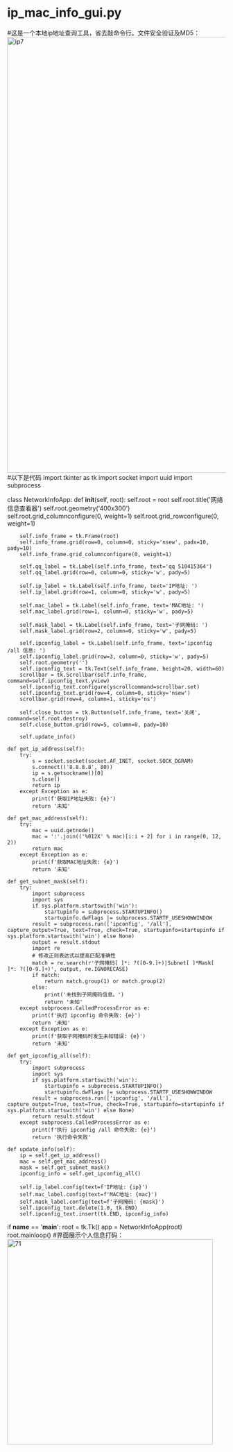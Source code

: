 # ip_mac_info_gui.py
#这是一个本地ip地址查询工具，省去敲命令行。文件安全验证及MD5：
<img width="1006" alt="ip7" src="https://github.com/user-attachments/assets/a6fa18a0-b78c-4352-9a77-ef824d303517" />
#以下是代码
import tkinter as tk
import socket
import uuid
import subprocess


class NetworkInfoApp:
    def __init__(self, root):
        self.root = root
        self.root.title('网络信息查看器')
        self.root.geometry('400x300')
        self.root.grid_columnconfigure(0, weight=1)
        self.root.grid_rowconfigure(0, weight=1)

        self.info_frame = tk.Frame(root)
        self.info_frame.grid(row=0, column=0, sticky='nsew', padx=10, pady=10)
        self.info_frame.grid_columnconfigure(0, weight=1)

        self.qq_label = tk.Label(self.info_frame, text='qq 510415364')
        self.qq_label.grid(row=0, column=0, sticky='w', pady=5)

        self.ip_label = tk.Label(self.info_frame, text='IP地址: ')
        self.ip_label.grid(row=1, column=0, sticky='w', pady=5)

        self.mac_label = tk.Label(self.info_frame, text='MAC地址: ')
        self.mac_label.grid(row=1, column=0, sticky='w', pady=5)

        self.mask_label = tk.Label(self.info_frame, text='子网掩码: ')
        self.mask_label.grid(row=2, column=0, sticky='w', pady=5)

        self.ipconfig_label = tk.Label(self.info_frame, text='ipconfig /all 信息: ')
        self.ipconfig_label.grid(row=3, column=0, sticky='w', pady=5)
        self.root.geometry('')
        self.ipconfig_text = tk.Text(self.info_frame, height=20, width=60)
        scrollbar = tk.Scrollbar(self.info_frame, command=self.ipconfig_text.yview)
        self.ipconfig_text.configure(yscrollcommand=scrollbar.set)
        self.ipconfig_text.grid(row=4, column=0, sticky='nsew')
        scrollbar.grid(row=4, column=1, sticky='ns')

        self.close_button = tk.Button(self.info_frame, text='关闭', command=self.root.destroy)
        self.close_button.grid(row=5, column=0, pady=10)

        self.update_info()

    def get_ip_address(self):
        try:
            s = socket.socket(socket.AF_INET, socket.SOCK_DGRAM)
            s.connect(('8.8.8.8', 80))
            ip = s.getsockname()[0]
            s.close()
            return ip
        except Exception as e:
            print(f'获取IP地址失败: {e}')
            return '未知'

    def get_mac_address(self):
        try:
            mac = uuid.getnode()
            mac = ':'.join(('%012X' % mac)[i:i + 2] for i in range(0, 12, 2))
            return mac
        except Exception as e:
            print(f'获取MAC地址失败: {e}')
            return '未知'

    def get_subnet_mask(self):
        try:
            import subprocess
            import sys
            if sys.platform.startswith('win'):
                startupinfo = subprocess.STARTUPINFO()
                startupinfo.dwFlags |= subprocess.STARTF_USESHOWWINDOW
            result = subprocess.run(['ipconfig', '/all'], capture_output=True, text=True, check=True, startupinfo=startupinfo if sys.platform.startswith('win') else None)
            output = result.stdout
            import re
            # 修改正则表达式以提高匹配准确性
            match = re.search(r'子网掩码[ ]*: ?([0-9.]+)|Subnet[ ]*Mask[ ]*: ?([0-9.]+)', output, re.IGNORECASE)
            if match:
                return match.group(1) or match.group(2)
            else:
                print('未找到子网掩码信息。')
                return '未知'
        except subprocess.CalledProcessError as e:
            print(f'执行 ipconfig 命令失败: {e}')
            return '未知'
        except Exception as e:
            print(f'获取子网掩码时发生未知错误: {e}')
            return '未知'

    def get_ipconfig_all(self):
        try:
            import subprocess
            import sys
            if sys.platform.startswith('win'):
                startupinfo = subprocess.STARTUPINFO()
                startupinfo.dwFlags |= subprocess.STARTF_USESHOWWINDOW
            result = subprocess.run(['ipconfig', '/all'], capture_output=True, text=True, check=True, startupinfo=startupinfo if sys.platform.startswith('win') else None)
            return result.stdout
        except subprocess.CalledProcessError as e:
            print(f'执行 ipconfig /all 命令失败: {e}')
            return '执行命令失败'

    def update_info(self):
        ip = self.get_ip_address()
        mac = self.get_mac_address()
        mask = self.get_subnet_mask()
        ipconfig_info = self.get_ipconfig_all()

        self.ip_label.config(text=f'IP地址: {ip}')
        self.mac_label.config(text=f'MAC地址: {mac}')
        self.mask_label.config(text=f'子网掩码: {mask}')
        self.ipconfig_text.delete(1.0, tk.END)
        self.ipconfig_text.insert(tk.END, ipconfig_info)


if __name__ == '__main__':
    root = tk.Tk()
    app = NetworkInfoApp(root)
    root.mainloop()
#界面展示个人信息打码：
<img width="474" alt="71" src="https://github.com/user-attachments/assets/f276d64b-f928-4b99-9246-688d0bace2ee" />
